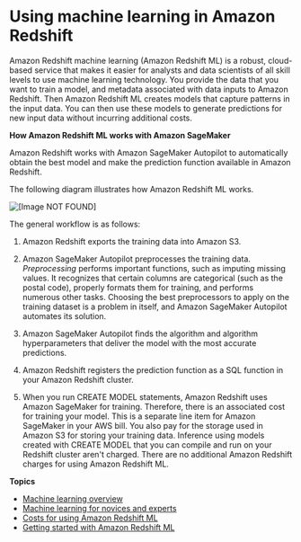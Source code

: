# Using machine learning in Amazon Redshift<a name="machine_learning"></a>

Amazon Redshift machine learning \(Amazon Redshift ML\) is a robust, cloud\-based service that makes it easier for analysts and data scientists of all skill levels to use machine learning technology\. You provide the data that you want to train a model, and metadata associated with data inputs to Amazon Redshift\. Then Amazon Redshift ML creates models that capture patterns in the input data\. You can then use these models to generate predictions for new input data without incurring additional costs\.

**How Amazon Redshift ML works with Amazon SageMaker**

Amazon Redshift works with Amazon SageMaker Autopilot to automatically obtain the best model and make the prediction function available in Amazon Redshift\.

The following diagram illustrates how Amazon Redshift ML works\.

![\[Image NOT FOUND\]](http://docs.aws.amazon.com/redshift/latest/dg/images/machine_learning_overview.png)

The general workflow is as follows:

1. Amazon Redshift exports the training data into Amazon S3\. 

1. Amazon SageMaker Autopilot preprocesses the training data\. *Preprocessing* performs important functions, such as imputing missing values\. It recognizes that certain columns are categorical \(such as the postal code\), properly formats them for training, and performs numerous other tasks\. Choosing the best preprocessors to apply on the training dataset is a problem in itself, and Amazon SageMaker Autopilot automates its solution\.

1. Amazon SageMaker Autopilot finds the algorithm and algorithm hyperparameters that deliver the model with the most accurate predictions\.

1. Amazon Redshift registers the prediction function as a SQL function in your Amazon Redshift cluster\.

1. When you run CREATE MODEL statements, Amazon Redshift uses Amazon SageMaker for training\. Therefore, there is an associated cost for training your model\. This is a separate line item for Amazon SageMaker in your AWS bill\. You also pay for the storage used in Amazon S3 for storing your training data\. Inference using models created with CREATE MODEL that you can compile and run on your Redshift cluster aren't charged\. There are no additional Amazon Redshift charges for using Amazon Redshift ML\.

**Topics**
+ [Machine learning overview](machine_learning_overview.md)
+ [Machine learning for novices and experts](novice_expert.md)
+ [Costs for using Amazon Redshift ML](cost.md)
+ [Getting started with Amazon Redshift ML](getting-started-machine-learning.md)